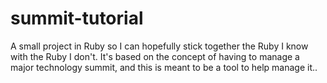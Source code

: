 # summit-tutorial
A small project in Ruby so I can hopefully stick together the Ruby I know with the Ruby I don't. It's based on the concept of having to manage a major technology summit, and this is meant to be a tool to help manage it..
